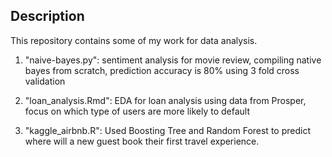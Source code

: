 ## Description
This repository contains some of my work for data analysis.

1. "naive-bayes.py": sentiment analysis for movie review, compiling native bayes from scratch, prediction accuracy is 80% using 3 fold cross validation

2. "loan_analysis.Rmd": EDA for loan analysis using data from Prosper, focus on which type of users are more likely to default

3. "kaggle_airbnb.R": Used Boosting Tree and Random Forest to predict where will a new guest book their first travel experience. 
